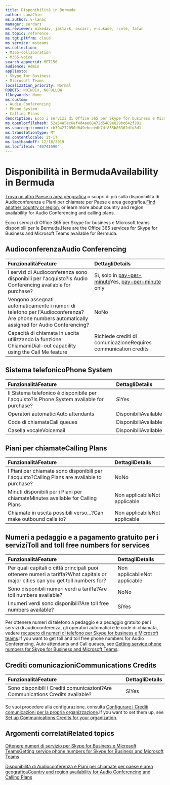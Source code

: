 ```yaml
---
title: Disponibilità in Bermuda
author: LanaChin
ms.author: v-lanac
manager: serdars
ms.reviewer: mikedav, jastark, oscarr, v-sukade, rcole, fafan
ms.topic: reference
ms.tgt.pltfrm: cloud
ms.service: msteams
ms.collection:
- M365-collaboration
- M365-voice
search.appverid: MET150
audience: Admin
appliesto:
- Skype for Business
- Microsoft Teams
localization_priority: Normal
ROBOTS: NOINDEX, NOFOLLOW
f1keywords: None
ms.custom:
- Audio Conferencing
- Phone System
- Calling Plans
description: Ecco i servizi di Office 365 per Skype for business e Microsoft teams disponibili per le Bermuda.
ms.openlocfilehash: 52a54a5ec6ef4d4ae68472d5489e829bc642f281
ms.sourcegitcommit: cb394272050d049ebceedb7df835b86362dfd8d1
ms.translationtype: MT
ms.contentlocale: it-IT
ms.lasthandoff: 12/18/2019
ms.locfileid: "40741590"
---
```

# <a name="availability-in-bermuda"></a><span data-ttu-id="80e65-103">Disponibilità in Bermuda</span><span class="sxs-lookup"><span data-stu-id="80e65-103">Availability in Bermuda</span></span>

<span data-ttu-id="80e65-104">[Trova un altro Paese o area geografica](country-and-region-availability-for-audio-conferencing-and-calling-plans.md) o scopri di più sulla disponibilità di Audioconferenza e Piani per chiamate per Paese e area geografica.</span><span class="sxs-lookup"><span data-stu-id="80e65-104">[Find another country or region](country-and-region-availability-for-audio-conferencing-and-calling-plans.md), or learn more about country and region availability for Audio Conferencing and calling plans.</span></span>

<span data-ttu-id="80e65-105">Ecco i servizi di Office 365 per Skype for business e Microsoft teams disponibili per le Bermuda.</span><span class="sxs-lookup"><span data-stu-id="80e65-105">Here are the Office 365 services for Skype for Business and Microsoft Teams available for Bermuda.</span></span>
  
## <a name="audio-conferencing"></a><span data-ttu-id="80e65-106">Audioconferenza</span><span class="sxs-lookup"><span data-stu-id="80e65-106">Audio Conferencing</span></span>

|<span data-ttu-id="80e65-107">**Funzionalità**</span><span class="sxs-lookup"><span data-stu-id="80e65-107">**Feature**</span></span>|<span data-ttu-id="80e65-108">**Dettagli**</span><span class="sxs-lookup"><span data-stu-id="80e65-108">**Details**</span></span>|
|:-----|:-----|
|<span data-ttu-id="80e65-109">I servizi di Audioconferenza sono disponibili per l'acquisto?</span><span class="sxs-lookup"><span data-stu-id="80e65-109">Is Audio Conferencing available for purchase?</span></span>  <br/> |<span data-ttu-id="80e65-110">Sì, solo in [pay-per-minute](../audio-conferencing-pay-per-minute.md)</span><span class="sxs-lookup"><span data-stu-id="80e65-110">Yes, [pay-per-minute](../audio-conferencing-pay-per-minute.md) only</span></span>  <br/> |
|<span data-ttu-id="80e65-111">Vengono assegnati automaticamente i numeri di telefono per l'Audioconferenza?</span><span class="sxs-lookup"><span data-stu-id="80e65-111">Are phone numbers automatically assigned for Audio Conferencing?</span></span>  <br/> | <span data-ttu-id="80e65-112">No</span><span class="sxs-lookup"><span data-stu-id="80e65-112">No</span></span> |
|<span data-ttu-id="80e65-113">Capacità di chiamata in uscita utilizzando la funzione Chiamami</span><span class="sxs-lookup"><span data-stu-id="80e65-113">Dial-out capability using the Call Me feature</span></span>  <br/> | <span data-ttu-id="80e65-114">Richiede crediti di comunicazione</span><span class="sxs-lookup"><span data-stu-id="80e65-114">Requires communication credits</span></span> <br/> |
   
## <a name="phone-system"></a><span data-ttu-id="80e65-115">Sistema telefonico</span><span class="sxs-lookup"><span data-stu-id="80e65-115">Phone System</span></span>

|<span data-ttu-id="80e65-116">**Funzionalità**</span><span class="sxs-lookup"><span data-stu-id="80e65-116">**Feature**</span></span>|<span data-ttu-id="80e65-117">**Dettagli**</span><span class="sxs-lookup"><span data-stu-id="80e65-117">**Details**</span></span>|
|:-----|:-----|
|<span data-ttu-id="80e65-118">Il Sistema telefonico è disponibile per l'acquisto?</span><span class="sxs-lookup"><span data-stu-id="80e65-118">Is Phone System available for purchase?</span></span>  <br/> |<span data-ttu-id="80e65-119">Sì</span><span class="sxs-lookup"><span data-stu-id="80e65-119">Yes</span></span>  <br/> |
|<span data-ttu-id="80e65-120">Operatori automatici</span><span class="sxs-lookup"><span data-stu-id="80e65-120">Auto attendants</span></span> <br/> |<span data-ttu-id="80e65-121">Disponibili</span><span class="sxs-lookup"><span data-stu-id="80e65-121">Available</span></span>  <br/> |
|<span data-ttu-id="80e65-122">Code di chiamata</span><span class="sxs-lookup"><span data-stu-id="80e65-122">Call queues</span></span>  <br/> |<span data-ttu-id="80e65-123">Disponibili</span><span class="sxs-lookup"><span data-stu-id="80e65-123">Available</span></span>  <br/> |
|<span data-ttu-id="80e65-124">Casella vocale</span><span class="sxs-lookup"><span data-stu-id="80e65-124">Voicemail</span></span>  <br/> |<span data-ttu-id="80e65-125">Disponibili</span><span class="sxs-lookup"><span data-stu-id="80e65-125">Available</span></span>  <br/> |
   
## <a name="calling-plans"></a><span data-ttu-id="80e65-126">Piani per chiamate</span><span class="sxs-lookup"><span data-stu-id="80e65-126">Calling Plans</span></span>

|<span data-ttu-id="80e65-127">**Funzionalità**</span><span class="sxs-lookup"><span data-stu-id="80e65-127">**Feature**</span></span>|<span data-ttu-id="80e65-128">**Dettagli**</span><span class="sxs-lookup"><span data-stu-id="80e65-128">**Details**</span></span>|
|:-----|:-----|
|<span data-ttu-id="80e65-129">I Piani per chiamate sono disponibili per l'acquisto?</span><span class="sxs-lookup"><span data-stu-id="80e65-129">Calling Plans are available to purchase?</span></span>  <br/> |<span data-ttu-id="80e65-130">No</span><span class="sxs-lookup"><span data-stu-id="80e65-130">No</span></span>  <br/> |
|<span data-ttu-id="80e65-131">Minuti disponibili per i Piani per chiamate</span><span class="sxs-lookup"><span data-stu-id="80e65-131">Minutes available for Calling Plans</span></span>  <br/> |<span data-ttu-id="80e65-132">Non applicabile</span><span class="sxs-lookup"><span data-stu-id="80e65-132">Not applicable</span></span>  <br/> |
|<span data-ttu-id="80e65-133">Chiamate in uscita possibili verso...?</span><span class="sxs-lookup"><span data-stu-id="80e65-133">Can make outbound calls to?</span></span>  <br/> |<span data-ttu-id="80e65-134">Non applicabile</span><span class="sxs-lookup"><span data-stu-id="80e65-134">Not applicable</span></span>  <br/> |
   
## <a name="toll-and-toll-free-numbers-for-services"></a><span data-ttu-id="80e65-135">Numeri a pedaggio e a pagamento gratuito per i servizi</span><span class="sxs-lookup"><span data-stu-id="80e65-135">Toll and toll free numbers for services</span></span>

|<span data-ttu-id="80e65-136">**Funzionalità**</span><span class="sxs-lookup"><span data-stu-id="80e65-136">**Feature**</span></span>|<span data-ttu-id="80e65-137">**Dettagli**</span><span class="sxs-lookup"><span data-stu-id="80e65-137">**Details**</span></span>|
|:-----|:-----|
|<span data-ttu-id="80e65-138">Per quali capitali o città principali puoi ottenere numeri a tariffa?</span><span class="sxs-lookup"><span data-stu-id="80e65-138">What capitals or major cities can you get toll numbers for?</span></span>   | <span data-ttu-id="80e65-139">Non applicabile</span><span class="sxs-lookup"><span data-stu-id="80e65-139">Not applicable</span></span> <br/> |
|<span data-ttu-id="80e65-140">Sono disponibili numeri verdi a tariffa?</span><span class="sxs-lookup"><span data-stu-id="80e65-140">Are toll numbers available?</span></span>  <br/> |<span data-ttu-id="80e65-141">No</span><span class="sxs-lookup"><span data-stu-id="80e65-141">No</span></span> <br/> |
|<span data-ttu-id="80e65-142">I numeri verdi sono disponibili?</span><span class="sxs-lookup"><span data-stu-id="80e65-142">Are toll free numbers available?</span></span>  <br/> |<span data-ttu-id="80e65-143">Sì</span><span class="sxs-lookup"><span data-stu-id="80e65-143">Yes</span></span>  <br/> |
   
 <span data-ttu-id="80e65-144">Per ottenere numeri di telefono a pedaggio e a pedaggio gratuito per i servizi di audioconferenza, gli operatori automatici e le code di chiamata, vedere [recupero di numeri di telefono per Skype for business e Microsoft teams](/microsoftteams/getting-service-phone-numbers).</span><span class="sxs-lookup"><span data-stu-id="80e65-144">If you want to get toll and toll free phone numbers for Audio Conferencing, Auto attendants and Call queues, see [Getting service phone numbers for Skype for Business and Microsoft Teams](/microsoftteams/getting-service-phone-numbers).</span></span>
  
## <a name="communications-credits"></a><span data-ttu-id="80e65-145">Crediti comunicazioni</span><span class="sxs-lookup"><span data-stu-id="80e65-145">Communications Credits</span></span>

|<span data-ttu-id="80e65-146">**Funzionalità**</span><span class="sxs-lookup"><span data-stu-id="80e65-146">**Feature**</span></span>|<span data-ttu-id="80e65-147">**Dettagli**</span><span class="sxs-lookup"><span data-stu-id="80e65-147">**Details**</span></span>|
|:-----|:-----|
|<span data-ttu-id="80e65-148">Sono disponibili i Crediti comunicazioni?</span><span class="sxs-lookup"><span data-stu-id="80e65-148">Are Communications Credits available?</span></span>  <br/> |<span data-ttu-id="80e65-149">Sì</span><span class="sxs-lookup"><span data-stu-id="80e65-149">Yes</span></span>  <br/> |
   
<span data-ttu-id="80e65-150">Se vuoi procedere alla configurazione, consulta [Configurare i Crediti comunicazioni per la propria organizzazione](../set-up-communications-credits-for-your-organization.md).</span><span class="sxs-lookup"><span data-stu-id="80e65-150">If you want to set them up, see [Set up Communications Credits for your organization](../set-up-communications-credits-for-your-organization.md).</span></span>
  
## <a name="related-topics"></a><span data-ttu-id="80e65-151">Argomenti correlati</span><span class="sxs-lookup"><span data-stu-id="80e65-151">Related topics</span></span>

[<span data-ttu-id="80e65-152">Ottenere numeri di servizio per Skype for Business e Microsoft Teams</span><span class="sxs-lookup"><span data-stu-id="80e65-152">Getting service phone numbers for Skype for Business and Microsoft Teams</span></span>](/microsoftteams/getting-service-phone-numbers)

[<span data-ttu-id="80e65-153">Disponibilità di Audioconferenza e Piani per chiamate per paese e area geografica</span><span class="sxs-lookup"><span data-stu-id="80e65-153">Country and region availability for Audio Conferencing and Calling Plans</span></span>](country-and-region-availability-for-audio-conferencing-and-calling-plans.md)

